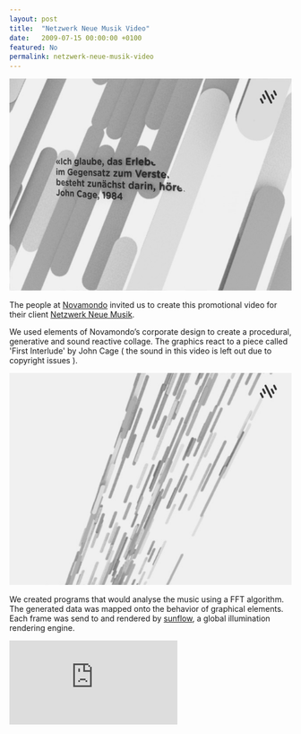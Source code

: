 ```yaml
---
layout: post
title:  "Netzwerk Neue Musik Video"
date:   2009-07-15 00:00:00 +0100
featured: No
permalink: netzwerk-neue-musik-video
---
```


![](/assets/2009-07-15-Netzwerk_Neue_Musik_Video/nnm-00522.jpg)

The people at [Novamondo](http://www.novamondo.de/) invited us to create this promotional video for their client [Netzwerk Neue Musik](http://www.netzwerkneuemusik.de/).

We used elements of Novamondo’s corporate design to create a procedural, generative and sound reactive collage. The graphics react to a piece called 'First Interlude' by John Cage ( the sound in this video is left out due to copyright issues ).

![](/assets/2009-07-15-Netzwerk_Neue_Musik_Video/nnm-04827.jpg)

We created programs that would analyse the music using a FFT algorithm. The generated data was mapped onto the behavior of graphical elements. Each frame was send to and rendered by [sunflow](http://sunflow.sourceforge.net/), a global illumination rendering engine.

<div class="video-container"><iframe src="https://www.youtube.com/embed/tDzlJBXqFrw" frameborder="0" allowfullscreen="allowfullscreen"></iframe></div>
